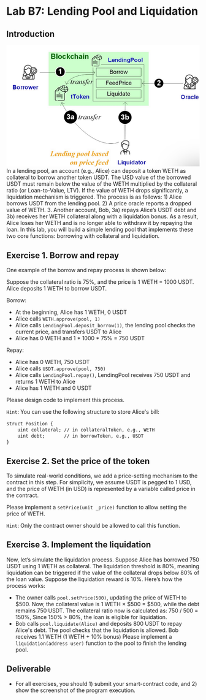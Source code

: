 Lab B7: Lending Pool and Liquidation 
===

Introduction
---
![Diagram](./liquidation.png)
In a lending pool, an account (e.g., Alice) can deposit a token WETH as collateral to borrow another token USDT. The USD value of the borrowed USDT must remain below the value of the WETH multiplied by the collateral ratio (or Loan-to-Value, LTV). If the value of WETH drops significantly, a liquidation mechanism is triggered. The process is as follows: 1) Alice borrows USDT from the lending pool. 2) A price oracle reports a dropped value of WETH. 3. Another account, Bob, 3a) repays Alice’s USDT debt and 3b) receives her WETH collateral along with a liquidation bonus. As a result, Alice loses her WETH and is no longer able to withdraw it by repaying the loan. 
In this lab, you will build a simple lending pool that implements these two core functions: borrowing with collateral and liquidation.

Exercise 1. Borrow and repay 
---
One example of the borrow and repay process is shown below:

Suppose the collateral ratio is 75%, and the price is 1 WETH = 1000 USDT. Alice deposits 1 WETH to borrow USDT.

Borrow:
- At the beginning, Alice has 1 WETH, 0 USDT
- Alice calls `WETH.approve(pool, 1)`
- Alice calls `LendingPool.deposit_borrow(1)`, the lending pool checks the current price, and transfers USDT to Alice
- Alice has 0 WETH and 1 * 1000 * 75% = 750 USDT

Repay:
- Alice has 0 WETH, 750 USDT
- Alice calls `USDT.approve(pool, 750)`
- Alice calls `LendingPool.repay()`, LendingPool receives 750 USDT and returns 1 WETH to Alice
- Alice has 1 WETH and 0 USDT

Please design code to implement this process.

`Hint`: You can use the following structure to store Alice's bill:
```
struct Position {
    uint collateral; // in collateralToken, e.g., WETH
    uint debt;       // in borrowToken, e.g., USDT
}
```


Exercise 2. Set the price of the token
---

To simulate real-world conditions, we add a price-setting mechanism to the contract in this step. For simplicity, we assume USDT is pegged to 1 USD, and the price of WETH (in USD) is represented by a variable called price in the contract.

Please implement a `setPrice(unit _price)` function to allow setting the price of WETH.

`Hint`: Only the contract owner should be allowed to call this function.

Exercise 3. Implement the liquidation
---

Now, let’s simulate the liquidation process.
Suppose Alice has borrowed 750 USDT using 1 WETH as collateral. The liquidation threshold is 80%, meaning liquidation can be triggered if the value of the collateral drops below 80% of the loan value. Suppose the liquidation reward is 10%.
Here’s how the process works:
- The owner calls `pool.setPrice(500)`, updating the price of WETH to $500. Now, the collateral value is 1 WETH × $500 = $500, while the debt remains 750 USDT. The collateral ratio now is calculated as: 750 / 500 = 150%, Since 150% > 80%, the loan is eligible for liquidation.
- Bob calls `pool.liquidate(Alice)` and deposits 800 USDT to repay Alice's debt. The pool checks that the liquidation is allowed. Bob receives 1.1 WETH (1 WETH + 10% bonus)
Please implement a `liquidation(address user)` function to the pool to finish the lending pool. 


Deliverable
---

- For all exercises, you should 1) submit your smart-contract code, and 2) show the screenshot of the program execution. 
